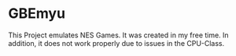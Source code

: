 # GBEmyu
This Project emulates NES Games. It was created in my free time.
In addition, it does not work properly due to issues in the CPU-Class.
